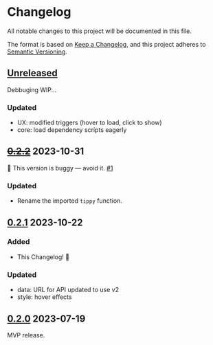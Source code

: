 # Changelog

All notable changes to this project will be documented in this file.

The format is based on [Keep a Changelog](https://keepachangelog.com/en/1.0.0/),
and this project adheres to [Semantic Versioning](https://semver.org/spec/v2.0.0.html).


## [Unreleased]

Debbuging WIP...

### Updated

* UX: modified triggers (hover to load, click to show)
* core: load dependency scripts eagerly


## ~~[0.2.2]~~ 2023-10-31

🐛 This version is buggy — avoid it.
[#1](https://github.com/kglw-dot-net/discourse-plugin-gizzard-setlist/issues/1)

### Updated

* Rename the imported `tippy` function.


## [0.2.1] 2023-10-22

### Added

* This Changelog! 🎉

### Updated

* data: URL for API updated to use v2
* style: hover effects


## [0.2.0] 2023-07-19

MVP release.


[0.2.2]: https://github.com/kglw-dot-net/discourse-plugin-gizzard-setlist/releases/tag/v0.2.2
[0.2.1]: https://github.com/kglw-dot-net/discourse-plugin-gizzard-setlist/releases/tag/v0.2.1
[0.2.0]: https://github.com/kglw-dot-net/discourse-plugin-gizzard-setlist/releases/tag/v0.2.0
[Unreleased]: https://github.com/olivierlacan/keep-a-changelog/compare/v0.2.1...HEAD
